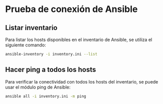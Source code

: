 # Prueba de conexión de Ansible

## Listar inventario

Para listar los hosts disponibles en el inventario de Ansible, se utiliza el siguiente comando:

```bash
ansible-inventory -i inventory.ini --list
```

## Hacer ping a todos los hosts

Para verificar la conectividad con todos los hosts del inventario, se puede usar el módulo ping de Ansible:

```bash
ansible all -i inventory.ini -m ping
```

